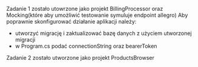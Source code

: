 Zadanie 1 zostało utowrzone jako projekt BillingProcessor oraz Mocking(które aby umożliwić testowanie symuluje endpoint allegro)
  Aby poprawnie skonfigurować działanie aplikacji należy: 
  <ul>
    <li>utworzyć migrację i zaktualizować bazę danych z użyciem utworzonej migracji</li>
    <li>w Program.cs podać connectionString oraz bearerToken</li>
  </ul>

Zadanie 2 zostało utworzone jako projekt ProductsBrowser
